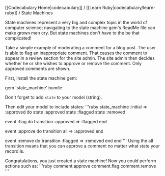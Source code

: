 [[Codecabulary Home|codecabulary]] / [[Learn Ruby|codecabulary/learn-ruby]] / State Machines

<!-- ---title: State Machines -->

State machines represent a very big and complex topic in the world of computer science; navigating to the state machine gem's ReadMe file can make grown men cry. But state machines don't have to the be that complicated!

Take a simple example of moderating a comment for a blog post. The user is able to flag an inappropriate comment. That causes the comment to appear in a review section for the site admin. The site admin then decides whether he or she wishes to approve or remove the comment. Only approved comments are shown.

First, install the state machine gem:

  gem 'state_machine'
  bundle

Don't forget to add <code>state</code> to your model (string).

Then edit your model to include states:
'''ruby
state_machine :initial => :approved do
  state :approved
  state :flagged
  state :removed

  event :flag do
    transition :approved => :flagged
  end

  event :approve do
    transition all => :approved
  end

  event :remove do
    transition :flagged => :removed
  end
end
'''
  Using the all transition means that you can approve a comment no matter what state your record is.

  Congratulations, you just created a state machine! Now you could perform actions such as:
'''ruby
comment.approve
comment.flag
comment.remove
'''
